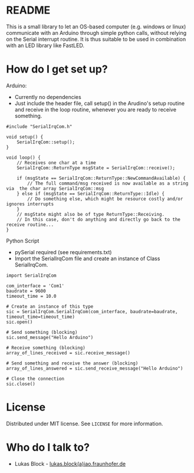 # README

This is a small library to let an OS-based computer (e.g. windows or linux) communicate with an Arduino through simple python calls, without relying on the Serial interrupt routine. It is thus suitable to be used in combination with an LED library like FastLED.

# How do I get set up?

Arduino:

* Currently no dependencies
* Just include the header file, call setup() in the Arudino's setup routine and receive in the loop routine, whenever you are ready to receive something.

```(C)
#include "SerialIrqCom.h"

void setup() {
    SerialIrqCom::setup();
}

void loop() {
    // Receives one char at a time
    SerialIrqCom::ReturnType msgState = SerialIrqCom::receive();

    if (msgState == SerialIrqCom::ReturnType::NewCommandAvailable) {
        // The full command/msg received is now available as a string via  the char array SerialIrqCom::msg
    } else if (msgState == SerialIrqCom::ReturnType::Idle) {
        // Do something else, which might be resource costly and/or ignores interrupts
    }
    // msgState might also be of type ReturnType::Receiving.
    // In this case, don't do anything and directly go back to the receive routine...
}
```

Python Script

* pySerial required (see requirements.txt)
* Import the SerialIrqCom file and create an instance of Class SerialIrqCom.

```(Python)
import SerialIrqCom

com_interface = 'Com1'
baudrate = 9600
timeout_time = 10.0

# Create an instance of this type
sic = SerialIrqCom.SerialIrqCom(com_interface, baudrate=baudrate, timeout_time=timeout_time)
sic.open()

# Send something (blocking)
sic.send_message("Hello Arduino")

# Receive something (blocking)
array_of_lines_received = sic.receive_message()

# Send something and receive the answer (blocking)
array_of_lines_answered = sic.send_receive_message("Hello Arduino")

# Close the connection
sic.close()
```

# License

Distributed under MIT license. See `LICENSE` for more information.

# Who do I talk to?

* Lukas Block - [lukas.block(a)iao.fraunhofer.de]()